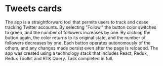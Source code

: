 # Tweets cards

The app is a straightforward tool that permits users to track and cease tracking Twitter accounts. By selecting "Follow," the button color switches to green, and the number of followers increases by one. By clicking the button again, the color returns to its original state, and the number of followers decreases by one. Each button operates autonomously of the others, and any changes made persist even after the page is reloaded. The app was created using a technology stack that includes React, Redux, Redux Toolkit and RTK Query. Task completed in full.
